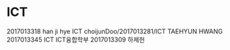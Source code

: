 # ICT 
2017013318 han ji hye ICT
choijunDoo/2017013281/ICT
TAEHYUN HWANG 2017013345 ICT
ICT융합학부 2017013309 하제헌

